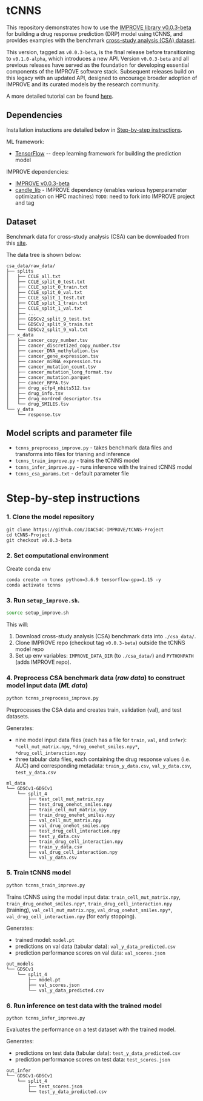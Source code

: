 # tCNNS

This repository demonstrates how to use the [IMPROVE library v0.0.3-beta](https://github.com/JDACS4C-IMPROVE/IMPROVE/tree/v0.0.3-beta) for building a drug response prediction (DRP) model using tCNNS, and provides examples with the benchmark [cross-study analysis (CSA) dataset](https://web.cels.anl.gov/projects/IMPROVE_FTP/candle/public/improve/benchmarks/single_drug_drp/benchmark-data-pilot1/csa_data/).

This version, tagged as `v0.0.3-beta`, is the final release before transitioning to `v0.1.0-alpha`, which introduces a new API. Version `v0.0.3-beta` and all previous releases have served as the foundation for developing essential components of the IMPROVE software stack. Subsequent releases build on this legacy with an updated API, designed to encourage broader adoption of IMPROVE and its curated models by the research community.

A more detailed tutorial can be found [here](https://jdacs4c-improve.github.io/docs/v0.0.3-beta/content/ModelContributorGuide.html).


## Dependencies
Installation instuctions are detailed below in [Step-by-step instructions](#step-by-step-instructions).

ML framework:
+ [TensorFlow](https://www.tensorflow.org/) -- deep learning framework for building the prediction model

IMPROVE dependencies:
+ [IMPROVE v0.0.3-beta](https://github.com/JDACS4C-IMPROVE/IMPROVE/tree/v0.0.3-beta)
+ [candle_lib](https://github.com/ECP-CANDLE/candle_lib) - IMPROVE dependency (enables various hyperparameter optimization on HPC machines) `TODO`: need to fork into IMPROVE project and tag



## Dataset
Benchmark data for cross-study analysis (CSA) can be downloaded from this [site](https://web.cels.anl.gov/projects/IMPROVE_FTP/candle/public/improve/benchmarks/single_drug_drp/benchmark-data-pilot1/csa_data/).

The data tree is shown below:
```
csa_data/raw_data/
├── splits
│   ├── CCLE_all.txt
│   ├── CCLE_split_0_test.txt
│   ├── CCLE_split_0_train.txt
│   ├── CCLE_split_0_val.txt
│   ├── CCLE_split_1_test.txt
│   ├── CCLE_split_1_train.txt
│   ├── CCLE_split_1_val.txt
│   ├── ...
│   ├── GDSCv2_split_9_test.txt
│   ├── GDSCv2_split_9_train.txt
│   └── GDSCv2_split_9_val.txt
├── x_data
│   ├── cancer_copy_number.tsv
│   ├── cancer_discretized_copy_number.tsv
│   ├── cancer_DNA_methylation.tsv
│   ├── cancer_gene_expression.tsv
│   ├── cancer_miRNA_expression.tsv
│   ├── cancer_mutation_count.tsv
│   ├── cancer_mutation_long_format.tsv
│   ├── cancer_mutation.parquet
│   ├── cancer_RPPA.tsv
│   ├── drug_ecfp4_nbits512.tsv
│   ├── drug_info.tsv
│   ├── drug_mordred_descriptor.tsv
│   └── drug_SMILES.tsv
└── y_data
    └── response.tsv
```


## Model scripts and parameter file
+ `tcnns_preprocess_improve.py` - takes benchmark data files and transforms into files for trianing and inference
+ `tcnns_train_improve.py` - trains the tCNNS model
+ `tcnns_infer_improve.py` - runs inference with the trained tCNNS model
+ `tcnns_csa_params.txt` - default parameter file



# Step-by-step instructions

### 1. Clone the model repository
```
git clone https://github.com/JDACS4C-IMPROVE/tCNNS-Project
cd tCNNS-Project
git checkout v0.0.3-beta
```


### 2. Set computational environment
Create conda env 
```
conda create -n tcnns python=3.6.9 tensorflow-gpu=1.15 -y
conda activate tcnns
```



### 3. Run `setup_improve.sh`.
```bash
source setup_improve.sh
```

This will:
1. Download cross-study analysis (CSA) benchmark data into `./csa_data/`.
2. Clone IMPROVE repo (checkout tag `v0.0.3-beta`) outside the tCNNS model repo
3. Set up env variables: `IMPROVE_DATA_DIR` (to `./csa_data/`) and `PYTHONPATH` (adds IMPROVE repo).


### 4. Preprocess CSA benchmark data (_raw data_) to construct model input data (_ML data_)
```bash
python tcnns_preprocess_improve.py
```

Preprocesses the CSA data and creates train, validation (val), and test datasets.

Generates:
* nine model input data files (each has a file for `train`, `val`, and `infer`): `*cell_mut_matrix.npy`, `*drug_onehot_smiles.npy*`, `*drug_cell_interaction.npy`
* three tabular data files, each containing the drug response values (i.e. AUC) and corresponding metadata: `train_y_data.csv`, `val_y_data.csv`, `test_y_data.csv`

```
ml_data
└── GDSCv1-GDSCv1
    └── split_4
        ├── test_cell_mut_matrix.npy	
        ├── test_drug_onehot_smiles.npy  
        ├── train_cell_mut_matrix.npy	      
        ├── train_drug_onehot_smiles.npy  
        ├── val_cell_mut_matrix.npy	   
        ├── val_drug_onehot_smiles.npy
        ├── test_drug_cell_interaction.npy	
        ├── test_y_data.csv		     
        ├── train_drug_cell_interaction.npy  
        ├── train_y_data.csv		    
        ├── val_drug_cell_interaction.npy  
        └── val_y_data.csv
```


### 5. Train tCNNS model
```bash
python tcnns_train_improve.py
```

Trains tCNNS using the model input data: `train_cell_mut_matrix.npy`, `train_drug_onehot_smiles.npy*`, `train_drug_cell_interaction.npy` (training), `val_cell_mut_matrix.npy`, `val_drug_onehot_smiles.npy*`, `val_drug_cell_interaction.npy` (for early stopping).

Generates:
* trained model: `model.pt`
* predictions on val data (tabular data): `val_y_data_predicted.csv`
* prediction performance scores on val data: `val_scores.json`
```
out_models
└── GDSCv1
    └── split_4
        ├── model.pt
        ├── val_scores.json
        └── val_y_data_predicted.csv
```


### 6. Run inference on test data with the trained model
```python tcnns_infer_improve.py```

Evaluates the performance on a test dataset with the trained model.

Generates:
* predictions on test data (tabular data): `test_y_data_predicted.csv`
* prediction performance scores on test data: `test_scores.json`
```
out_infer
└── GDSCv1-GDSCv1
    └── split_4
        ├── test_scores.json
        └── test_y_data_predicted.csv
```